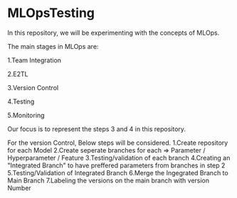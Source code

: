 # MLOpsTesting

In this repository, we will be experimenting with the concepts of MLOps. 

The main stages in MLOps are: 

  1.Team Integration 
  
  2.E2TL 
  
  3.Version Control
  
  4.Testing
  
  5.Monitoring
  
 Our focus is to represent the steps 3 and 4 in this repository. 
 
 For the version Control, Below steps will be considered. 
  1.Create repository for each Model
  2.Create seperate branches for each => Parameter / Hyperparameter / Feature
  3.Testing/validation of each branch
  4.Creating an "Integrated Branch" to have preffered parameters from branches in step 2
  5.Testing/Validation of Integrated Branch
  6.Merge the Ingegrated Branch to Main Branch
  7.Labeling the versions on the main branch with version Number
